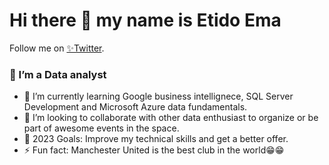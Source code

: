 # Hi there 👋 my name is Etido Ema
  Follow me on [✨Twitter]( https://twitter.com/etidoema). 


 ### 🔭 I’m a Data analyst
 - 🌱 I’m currently learning Google business intellignece, SQL Server Development and Microsoft Azure data fundamentals.
 - 👯 I’m looking to collaborate  with other data enthusiast to organize or be part of awesome events in the space.
 - 🦑 2023 Goals: Improve my  technical skills and get a better offer.
 - ⚡ Fun fact: Manchester United is the best club in the world😁😁
<!--
**etidoema/etidoema** is a ✨ _special_ ✨ repository because its `README.md` (this file) appears on your GitHub profile.

Here are some ideas to get you started:

- 🔭 I’m currently working on ...
- 🌱 I’m currently learning ...
- 👯 I’m looking to collaborate on ...
- 🤔 I’m looking for help with ...
- 💬 Ask me about ...
- 📫 How to reach me: ...
- 😄 Pronouns: ...
- ⚡ Fun fact: ...
-->
